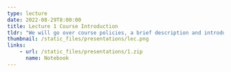 ```yaml
---
type: lecture
date: 2022-08-29T8:00:00
title: Lecture 1 Course Introduction
tldr: "We will go over course policies, a brief description and introduction"
thumbnail: /static_files/presentations/lec.png
links: 
    - url: /static_files/presentations/1.zip
      name: Notebook
---
```

<!--
**Suggested Readings:**
- [Readings 1](http://example.com)
- [Readings 2](http://example.com)-->
